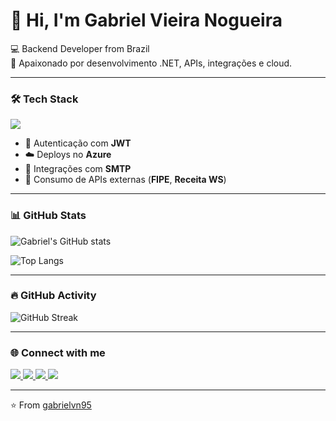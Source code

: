 # 👋 Hi, I'm Gabriel Vieira Nogueira

💻 Backend Developer from Brazil  
🚀 Apaixonado por desenvolvimento .NET, APIs, integrações e cloud.  

---

### 🛠️ Tech Stack
<div>
  <img src="https://skillicons.dev/icons?i=cs,dotnet,js,html,css,ts,azure,aws,git,postgres" />
</div>

- 🔐 Autenticação com **JWT**
- ☁️ Deploys no **Azure**
- 📧 Integrações com **SMTP**
- 🔎 Consumo de APIs externas (**FIPE**, **Receita WS**)

---

### 📊 GitHub Stats
![Gabriel's GitHub stats](https://github-readme-stats.vercel.app/api?username=gabrielvn95&show_icons=true&theme=tokyonight)

![Top Langs](https://github-readme-stats.vercel.app/api/top-langs/?username=gabrielvn95&layout=compact&theme=tokyonight)

---

### 🔥 GitHub Activity
![GitHub Streak](https://streak-stats.demolab.com?user=gabrielvn95&theme=tokyonight&hide_border=true)

---

### 🌐 Connect with me
<a href="https://www.linkedin.com/in/gabriel-vieira-nogueira-85170828" target="_blank">
  <img src="https://img.shields.io/badge/-LinkedIn-%230077B5?style=for-the-badge&logo=linkedin&logoColor=white"/>
</a>
<a href="mailto:gabrielsantossim.nogueira4@gmail.com" target="_blank">
  <img src="https://img.shields.io/badge/Gmail-D14836?style=for-the-badge&logo=gmail&logoColor=white"/>
</a>
<a href="https://instagram.com/gabriel___noguer" target="_blank">
  <img src="https://img.shields.io/badge/Instagram-%23E4405F?style=for-the-badge&logo=instagram&logoColor=white"/>
</a>
<a href="https://github.com/gabrielvn95" target="_blank">
  <img src="https://img.shields.io/badge/GitHub-000?style=for-the-badge&logo=github&logoColor=white"/>
</a>

---

⭐️ From [gabrielvn95](https://github.com/gabrielvn95)
